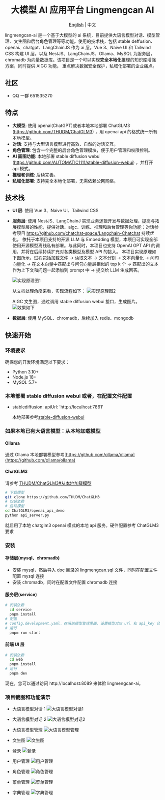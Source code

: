 <h1 align="center">大模型 AI 应用平台 Lingmengcan AI</h1>
<p align="center"><a href="README.md">English</a> | 中文</p>

lingmengcan-ai 是一个基于大模型的 ai 系统，目前提供大语言模型对话、模型管理、文生图和后台角色管理等等功能。使用的技术栈，包括 stable deffusion、openai、chatgpt、LangChainJS 作为 ai 层，Vue 3、Naive UI 和 Tailwind CSS 构建 UI 层，以及 NestJS、LangChainJS、Ollama、MySQL 为服务层，chromadb 为向量数据库。该项目是一个可以实现**完全本地化**推理的知识库增强方案，同时提供 AIGC 功能， 重点解决数据安全保护，私域化部署的企业痛点。

## 社区

- QQ 一群 651535270

## 特点

- **大模型**: 使用 openai(ChatGPT)或者本地本地部署 ChatGLM3 (https://github.com/THUDM/ChatGLM3) ，用 openai api 的格式统一所有本地模型。
- **对话**: 支持与大型语言模型进行高效、自然的对话交互。
- **角色管理**: 包含一个完整的后台角色管理模块，便于用户管理和权限控制。
- **AI 画图功能**: 本地部署 stable diffusion webui (https://github.com/AUTOMATIC1111/stable-diffusion-webui) ，并打开 api 模式。
- **推理和训练**: 后续完善。
- **私域化部署**: 支持完全本地化部署，无需依赖公网网络。

## 技术栈

- **UI 层**: 使用 Vue 3、Naive UI、Tailwind CSS
- **服务层**: 使用 NestJS、LangChainJ 实现业务逻辑开发与数据处理，提高与拓展模型层的性能，提供对话、aigc、训练、推理和后台管理等你功能；对话参考项目 https://github.com/chatchat-space/Langchain-Chatchat 持续优化。
  依托于本项目支持的开源 LLM 与 Embedding 模型，本项目可实现全部使用开源模型离线私有部署。与此同时，本项目也支持 OpenAI GPT API 的调用，并将在后续持续扩充对各类模型及模型 API 的接入。
  本项目实现原理如下图所示，过程包括加载文件 -> 读取文本 -> 文本分割 -> 文本向量化 -> 问句向量化 -> 在文本向量中匹配出与问句向量最相似的 top k 个 -> 匹配出的文本作为上下文和问题一起添加到 prompt 中 -> 提交给 LLM 生成回答。

  ![实现原理图1](images/langchain+chatglm.png)

  从文档处理角度来看，实现流程如下：
  ![实现原理图2](images/langchain+chatglm2.png)

  AIGC 文生图，通过调用 stable diffusion webui 接口，生成图片。
  ![效果如下](images/txt2img.png)

- **数据层**: 使用 MySQL、chromadb，后续加入 redis、mongodb

## 快速开始

### 环境要求

确保您的开发环境满足以下要求：

- Python 3.10+
- Node.js 18+
- MySQL 5.7+

### 本地部署 stable diffusion webui 或者，在配置文件配置

- stablediffusion:
  apiUrl: 'http://localhost:7861'

  本地部署参考[stable-diffusion-webui](https://github.com/AUTOMATIC1111/stable-diffusion-webui)

### 如果本地已有大语言模型：从本地加载模型

#### Ollama

通过 Ollama 本地部署模型参考[https://github.com/ollama/ollama](https://github.com/ollama/ollama)

#### ChatGLM3

请参考 [THUDM/ChatGLM3#从本地加载模型](https://github.com/THUDM/ChatGLM3#从本地加载模型)

```bash
# 下载模型
git clone https://github.com/THUDM/ChatGLM3
# 安装依赖
# 启动模型
cd ChatGLM3/openai_api_demo
python api_server.py
```

就启用了本地 chatglm3 openai 模式的本地 api 服务，硬件配置参考 ChatGLM3 要求

### 安装

#### 存储层(mysql、chromadb)

- 安装 mysql，然后导入 doc 目录的 lingmengcan.sql 文件，同时在配置文件配置 mysql 连接
- 安装 chromadb，同时在配置文件配置 chromadb 连接

#### 服务层(service)

```bash
# 安装依赖
  cd service
  pnpm install
# 配置
# config.development.yaml，在系统模型管理里面，设置模型对应 url 和 api_key（如需要）
# 运行
  pnpm run start
```

#### 前端 UI 层

```bash
# 安装依赖
  cd web
  pnpm install
# 运行
  pnpm dev
```

现在，您可以通过访问 http://localhost:8089 来体验 lingmengcan-ai。

### 项目截图和功能演示

- 大语言模型对话 1
  ![大语言模型对话1](images/chat1.png)

- 大语言模型对话 2
  ![大语言模型对话2](images/chat2.png)

- 大语言模型管理
  ![大语言模型管理](images/llm-model1.png)

- 文生图
  ![文生图](images/txt2img.png)

- 登录
  ![登录](images/login.png)

- 用户管理
  ![用户管理](images/user.png)

- 角色管理
  ![角色管理](images/role.png)

- 菜单管理
  ![菜单管理](images/menu.png)

- 字典管理
  ![字典管理](images/dict.png)
